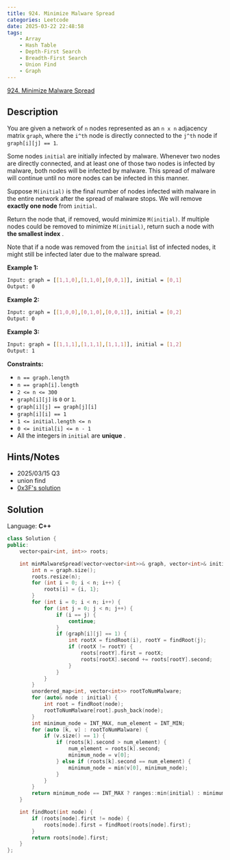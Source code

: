 ```yaml
---
title: 924. Minimize Malware Spread
categories: Leetcode
date: 2025-03-22 22:48:58
tags:
    - Array
    - Hash Table
    - Depth-First Search
    - Breadth-First Search
    - Union Find
    - Graph
---
```


[924. Minimize Malware Spread](https://leetcode.com/problems/minimize-malware-spread/description/?envType=company&envId=doordash&favoriteSlug=doordash-six-months)

## Description

You are given a network of `n` nodes represented as an `n x n` adjacency matrix `graph`, where the `i^th` node is directly connected to the `j^th` node if `graph[i][j] == 1`.

Some nodes `initial` are initially infected by malware. Whenever two nodes are directly connected, and at least one of those two nodes is infected by malware, both nodes will be infected by malware. This spread of malware will continue until no more nodes can be infected in this manner.

Suppose `M(initial)` is the final number of nodes infected with malware in the entire network after the spread of malware stops. We will remove **exactly one node**  from `initial`.

Return the node that, if removed, would minimize `M(initial)`. If multiple nodes could be removed to minimize `M(initial)`, return such a node with **the smallest index** .

Note that if a node was removed from the `initial` list of infected nodes, it might still be infected later due to the malware spread.

**Example 1:**

```bash
Input: graph = [[1,1,0],[1,1,0],[0,0,1]], initial = [0,1]
Output: 0
```

**Example 2:**

```bash
Input: graph = [[1,0,0],[0,1,0],[0,0,1]], initial = [0,2]
Output: 0
```

**Example 3:**

```bash
Input: graph = [[1,1,1],[1,1,1],[1,1,1]], initial = [1,2]
Output: 1
```

**Constraints:**

- `n == graph.length`
- `n == graph[i].length`
- `2 <= n <= 300`
- `graph[i][j]` is `0` or `1`.
- `graph[i][j] == graph[j][i]`
- `graph[i][i] == 1`
- `1 <= initial.length <= n`
- `0 <= initial[i] <= n - 1`
- All the integers in `initial` are **unique** .

## Hints/Notes

- 2025/03/15 Q3
- union find
- [0x3F's solution](https://leetcode.cn/problems/minimize-malware-spread/solutions/2741790/zhi-bao-han-yi-ge-bei-gan-ran-jie-dian-d-ym39/)

## Solution

Language: **C++**

```C++
class Solution {
public:
    vector<pair<int, int>> roots;

    int minMalwareSpread(vector<vector<int>>& graph, vector<int>& initial) {
        int n = graph.size();
        roots.resize(n);
        for (int i = 0; i < n; i++) {
            roots[i] = {i, 1};
        }
        for (int i = 0; i < n; i++) {
            for (int j = 0; j < n; j++) {
                if (i == j) {
                    continue;
                }
                if (graph[i][j] == 1) {
                    int rootX = findRoot(i), rootY = findRoot(j);
                    if (rootX != rootY) {
                        roots[rootY].first = rootX;
                        roots[rootX].second += roots[rootY].second;
                    }
                }
            }
        }
        unordered_map<int, vector<int>> rootToNumMalware;
        for (auto& node : initial) {
            int root = findRoot(node);
            rootToNumMalware[root].push_back(node);
        }
        int minimum_node = INT_MAX, num_element = INT_MIN;
        for (auto [k, v] : rootToNumMalware) {
            if (v.size() == 1) {
                if (roots[k].second > num_element) {
                    num_element = roots[k].second;
                    minimum_node = v[0];
                } else if (roots[k].second == num_element) {
                    minimum_node = min(v[0], minimum_node);
                }
            }
        }
        return minimum_node == INT_MAX ? ranges::min(initial) : minimum_node;
    }

    int findRoot(int node) {
        if (roots[node].first != node) {
            roots[node].first = findRoot(roots[node].first);
        }
        return roots[node].first;
    }
};
```
